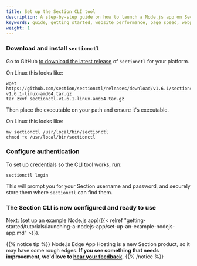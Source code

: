 ```yaml
---
title: Set up the Section CLI tool
description: A step-by-step guide on how to launch a Node.js app on Section.
keywords: guide, getting started, website performance, page speed, webpage speed, website security, content delivery network, CDN
weight: 1
---
```


### Download and install `sectionctl`

Go to GitHub [to download the latest release](https://github.com/section/sectionctl/releases/latest) of `sectionctl` for your platform.

On Linux this looks like:

```
wget https://github.com/section/sectionctl/releases/download/v1.6.1/sectionctl-v1.6.1-linux-amd64.tar.gz
tar zxvf sectionctl-v1.6.1-linux-amd64.tar.gz
```

Then place the executable on your path and ensure it's executable.

On Linux this looks like:
```
mv sectionctl /usr/local/bin/sectionctl
chmod +x /usr/local/bin/sectionctl
```

### Configure authentication

To set up credentials so the CLI tool works, run:

```
sectionctl login
```

This will prompt you for your Section username and password, and securely store them where `sectionctl` can find them.

### The Section CLI is now configured and ready to use

Next: [set up an example Node.js app]({{< relref "getting-started/tutorials/launching-a-nodejs-app/set-up-an-example-nodejs-app.md" >}}).

{{% notice tip %}}
Node.js Edge App Hosting is a new Section product, so it may have some rough edges. **If you see something that needs improvement, we'd love to [hear your feedback](https://support.section.io/hc/en-us/requests/new).**
{{% /notice %}}
